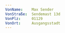 ```yaml
---
VonName:    Max Sender
VonStraße:  Sendemast 13d
VonPlz:     01129
VonOrt:     Ausgangsstadt
---
```

